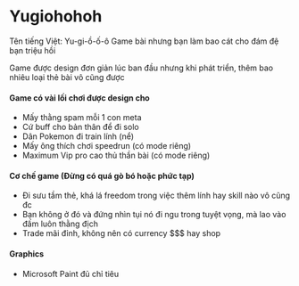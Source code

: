 # Yugiohohoh
Tên tiếng Việt: Yu-gi-ồ-ố-ô
Game bài nhưng bạn làm bao cát cho đám đệ bạn triệu hồi

Game được design đơn giản lúc ban đầu nhưng khi phát triển, thêm bao nhiêu loại thẻ bài vô cũng được
#### Game có vài lối chơi được design cho
- Mấy thằng spam mỗi 1 con meta
- Cứ buff cho bản thân để đi solo
- Dân Pokemon đi train lính (nể)
- Mấy ông thích chơi speedrun (có mode riêng)
- Maximum Vip pro cao thủ thần bài (có mode riêng)

#### Cơ chế game (Đừng có quá gò bó hoặc phức tạp)
- Đi sưu tầm thẻ, khá lá freedom trong việc thêm lính hay skill nào vô cũng đc
- Bạn không ở đó và đứng nhìn tụi nó đi ngu trong tuyệt vọng,
mà lao vào đấm luôn thằng địch
- Trade mãi đỉnh, không nên có currency $$$ hay shop

#### Graphics
- Microsoft Paint đủ chỉ tiêu 

